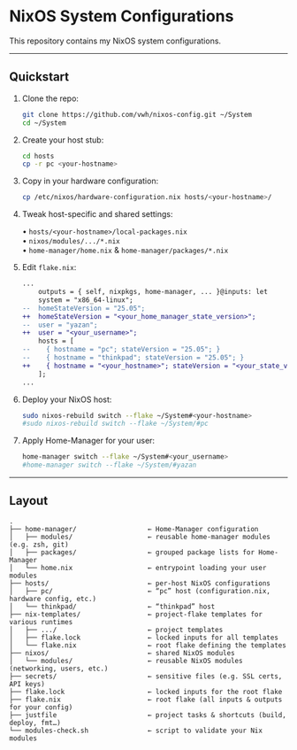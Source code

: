 # NixOS System Configurations

This repository contains my NixOS system configurations.

---

## Quickstart

1. Clone the repo:

   ```bash
   git clone https://github.com/vwh/nixos-config.git ~/System
   cd ~/System
   ```

2. Create your host stub:

   ```bash
   cd hosts
   cp -r pc <your-hostname>
   ```

3. Copy in your hardware configuration:

   ```bash
   cp /etc/nixos/hardware-configuration.nix hosts/<your-hostname>/
   ```

4. Tweak host-specific and shared settings:

   • `hosts/<your-hostname>/local-packages.nix`  
   • `nixos/modules/.../*.nix`  
   • `home-manager/home.nix` & `home-manager/packages/*.nix`

5. Edit `flake.nix`:

   ```diff
   ...
       outputs = { self, nixpkgs, home-manager, ... }@inputs: let
       system = "x86_64-linux";
   --  homeStateVersion = "25.05";
   ++  homeStateVersion = "<your_home_manager_state_version>";
   --  user = "yazan";
   ++  user = "<your_username>";
       hosts = [
   --    { hostname = "pc"; stateVersion = "25.05"; }
   --    { hostname = "thinkpad"; stateVersion = "25.05"; }
   ++    { hostname = "<your_hostname>"; stateVersion = "<your_state_version>"; }
       ];
   ...
   ```

6. Deploy your NixOS host:

   ```bash
   sudo nixos-rebuild switch --flake ~/System#<your-hostname>
   #sudo nixos-rebuild switch --flake ~/System/#pc
   ```

7. Apply Home-Manager for your user:

   ```bash
   home-manager switch --flake ~/System#<your_username>
   #home-manager switch --flake ~/System/#yazan
   ```

---

## Layout

```text
.
├── home-manager/                  ← Home-Manager configuration
│   ├── modules/                   ← reusable home-manager modules (e.g. zsh, git)
│   ├── packages/                  ← grouped package lists for Home-Manager
│   └── home.nix                   ← entrypoint loading your user modules
├── hosts/                         ← per-host NixOS configurations
│   ├── pc/                        ← “pc” host (configuration.nix, hardware config, etc.)
│   └── thinkpad/                  ← “thinkpad” host
├── nix-templates/                 ← project-flake templates for various runtimes
│   ├── .../                       ← project templates
│   ├── flake.lock                 ← locked inputs for all templates
│   └── flake.nix                  ← root flake defining the templates
├── nixos/                         ← shared NixOS modules
│   └── modules/                   ← reusable NixOS modules (networking, users, etc.)
├── secrets/                       ← sensitive files (e.g. SSL certs, API keys)
├── flake.lock                     ← locked inputs for the root flake
├── flake.nix                      ← root flake (all inputs & outputs for your config)
├── justfile                       ← project tasks & shortcuts (build, deploy, fmt…)
└── modules-check.sh               ← script to validate your Nix modules
```
